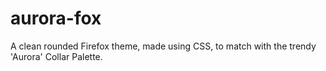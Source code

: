 # aurora-fox
A clean rounded Firefox theme, made using CSS, to match with the trendy 'Aurora' Collar Palette.
